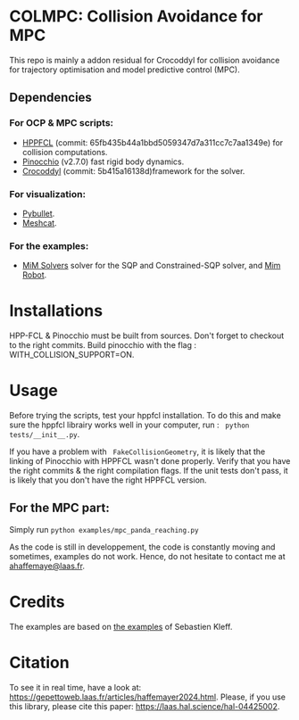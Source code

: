 # COLMPC: Collision Avoidance for MPC

This repo is mainly a addon residual for Crocoddyl for collision avoidance for trajectory optimisation and model predictive control (MPC).

## Dependencies

### For OCP & MPC scripts:

- [HPPFCL](https://github.com/humanoid-path-planner/hpp-fcl)  (commit: 65fb435b44a1bbd5059347d7a311cc7c7aa1349e) for collision computations.
- [Pinocchio](https://github.com/stack-of-tasks/pinocchio) (v2.7.0) fast rigid body dynamics.
- [Crocoddyl](https://github.com/loco-3d/crocoddyl) (commit: 5b415a16138d)framework for the solver.

### For visualization:
- [Pybullet](https://pybullet.org/wordpress/).
- [Meshcat](https://github.com/meshcat-dev/meshcat-python).

### For the examples:

- [MiM Solvers](https://github.com/machines-in-motion/mim_solvers) solver for the SQP and Constrained-SQP solver, and [Mim Robot](https://github.com/machines-in-motion/mim_robots/tree/main).

# Installations

HPP-FCL & Pinocchio must be built from sources. Don't forget to checkout to the right commits. Build pinocchio with the flag : WITH_COLLISION_SUPPORT=ON.

# Usage

Before trying the scripts, test your hppfcl installation. To do this and make sure the hppfcl librairy works well in your computer, run :
``` python tests/__init__.py```.

If you have a problem with ``` FakeCollisionGeometry```, it is likely that the linking of Pinocchio with HPPFCL wasn't done properly. Verify that you have the right commits & the right compilation flags.
If the unit tests don't pass, it is likely that you don't have the right HPPFCL version.

## For the MPC part:

Simply run ```python examples/mpc_panda_reaching.py```

As the code is still in developpement, the code is constantly moving and sometimes, examples do not work. Hence, do not hesitate to contact me at [ahaffemaye@laas.fr](mailto:ahaffemaye@laas.fr).

# Credits

The examples are based on [the examples](https://github.com/machines-in-motion/minimal_examples_crocoddyl/tree/master) of Sebastien Kleff.


# Citation
To see it in real time, have a look at: https://gepettoweb.laas.fr/articles/haffemayer2024.html.
Please, if you use this library, please cite this paper: https://laas.hal.science/hal-04425002.
